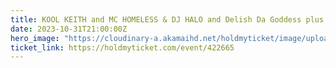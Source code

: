 ```yaml
---
title: KOOL KEITH and MC HOMELESS & DJ HALO and Delish Da Goddess plus NPPV (Manchester,LA) and MORE
date: 2023-10-31T21:00:00Z
hero_image: "https://cloudinary-a.akamaihd.net/holdmyticket/image/upload/w_200,h_250,c_fit,c_limit,q_68,dn_72,f_auto/v6/uploads/flyers2/qasj83dtetbho2hc5rn1.jpg"
ticket_link: https://holdmyticket.com/event/422665
---
```

